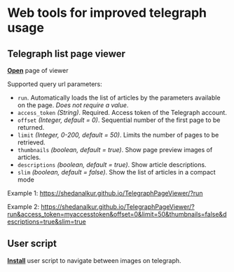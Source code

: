
# Web tools for improved telegraph usage

## Telegraph list page viewer

**[Open](https://shedanalkur.github.io/TelegraphPageViewer/?run "Page")** page of viewer

Supported query url parameters:
- `run`.
Automatically loads the list of articles by the parameters available on the page.
*Does not require a value*.
- `access_token` *(String)*.
Required. Access token of the Telegraph account.
- `offset` *(Integer, default = 0)*.
Sequential number of the first page to be returned.
- `limit` *(Integer, 0-200, default = 50)*.
Limits the number of pages to be retrieved.
- `thumbnails` *(boolean, default = true)*.
Show page preview images of articles.
- `descriptions` *(boolean, default = true)*.
Show article descriptions.
- `slim` *(boolean, default = false)*.
Show the list of articles in a compact mode

Example 1: https://shedanalkur.github.io/TelegraphPageViewer/?run

Example 2: https://shedanalkur.github.io/TelegraphPageViewer/?run&access_token=myaccesstoken&offset=0&limit=50&thumbnails=false&descriptions=true&slim=true


## User script

**[Install](https://github.com/ShedanAlkur/TelegraphPageViewer/raw/anime/Telegraph_image_navigation.user.js "Install")**
user script to navigate between images on telegraph.
